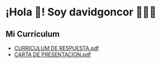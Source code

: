 # ¡Hola 👋! Soy davidgoncor 👨🏻‍💻
## Mi Currículum

- [CURRICULUM DE RESPUESTA.pdf](https://github.com/davidgoncor3005/ejemplo123/blob/main/CURRICULUM%20DE%20RESPUESTA.pdf)
- [CARTA DE PRESENTACION.pdf](https://github.com/davidgoncor3005/ejemplo123/blob/main/CARTA%20DE%20PRESENTACION.pdf)
